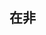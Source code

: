 ## 在非<template/>中使用可选链操作符
```
// 在babel.config.js中添加如下插件：
plugins: [
  "@babel/plugin-proposal-optional-chaining"
]
```

## 在<template/>中使用可选链操作符
```
// 引入如下解析函数
Vue.prototype.$$ = (target, key) => {
  const keys = key.split('?.')
  return keys.reduce((a, b) => a?.[b], target);
}
// 使用
<template>
  <div>{{ $$(obj, 'a?.b?.c') }}</div>
</template>
```
